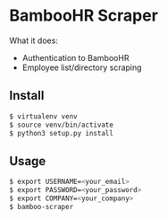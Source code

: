 # BambooHR Scraper

What it does:

- Authentication to BambooHR
- Employee list/directory scraping

## Install

```bash
$ virtualenv venv
$ source venv/bin/activate
$ python3 setup.py install
```

## Usage

```bash
$ export USERNAME=<your_email>
$ export PASSWORD=<your_password>
$ export COMPANY=<your_company>
$ bamboo-scraper
```